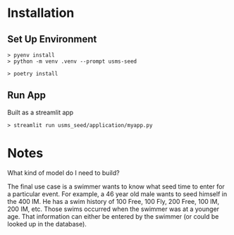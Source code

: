 # Installation

## Set Up Environment

```
> pyenv install 
> python -m venv .venv --prompt usms-seed
```

```
> poetry install
```

## Run App

Built as a streamlit app

```
> streamlit run usms_seed/application/myapp.py
```

# Notes

What kind of model do I need to build?

The final use case is a swimmer wants to know what seed time to enter for a particular event. 
For example, a 46 year old male wants to seed himself in the 400 IM. He has a swim history
of 100 Free, 100 Fly, 200 Free, 100 IM, 200 IM, etc.  Those swims occurred when the 
swimmer was at a younger age. That information can either be entered
by the swimmer (or could be looked up in the database).
